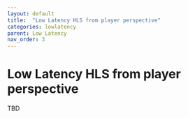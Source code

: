 ```yaml
---
layout: default
title:  "Low Latency HLS from player perspective"
categories: lowlatency
parent: Low Latency
nav_order: 3
---
```


# Low Latency HLS from player perspective

TBD
